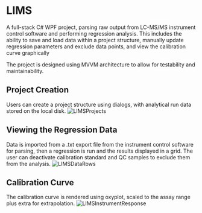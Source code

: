 # LIMS

A full-stack C# WPF project, parsing raw output from LC-MS/MS instrument control software and performing regression analysis. This includes the ability to save and load data within a project structure, manually update regression parameters and exclude data points, and view the calibration curve graphically

The project is designed using MVVM architecture to allow for testability and maintainability. 

## Project Creation
Users can create a project structure using dialogs, with analytical run data stored on the local disk.
![LIMSProjects](https://user-images.githubusercontent.com/22641037/205672773-d340dd9e-16ef-4666-9db7-a8f8721c2e1f.jpg)

## Viewing the Regression Data
Data is imported from a .txt export file from the instrument control software for parsing, then a regression is run and the results displayed in a grid. The user can deactivate calibration standard and QC samples to exclude them from the analysis.
![LIMSDataRows](https://user-images.githubusercontent.com/22641037/205673013-a11eadfb-2c57-4ec2-aa60-65756d3fc189.jpg)

## Calibration Curve
The calibration curve is rendered using oxyplot, scaled to the assay range plus extra for extrapolation.
![LIMSInstrumentResponse](https://user-images.githubusercontent.com/22641037/205673019-14c945b6-f57b-43f4-beb4-45077005c7f9.jpg)
